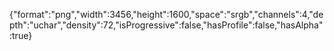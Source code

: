{"format":"png","width":3456,"height":1600,"space":"srgb","channels":4,"depth":"uchar","density":72,"isProgressive":false,"hasProfile":false,"hasAlpha":true}